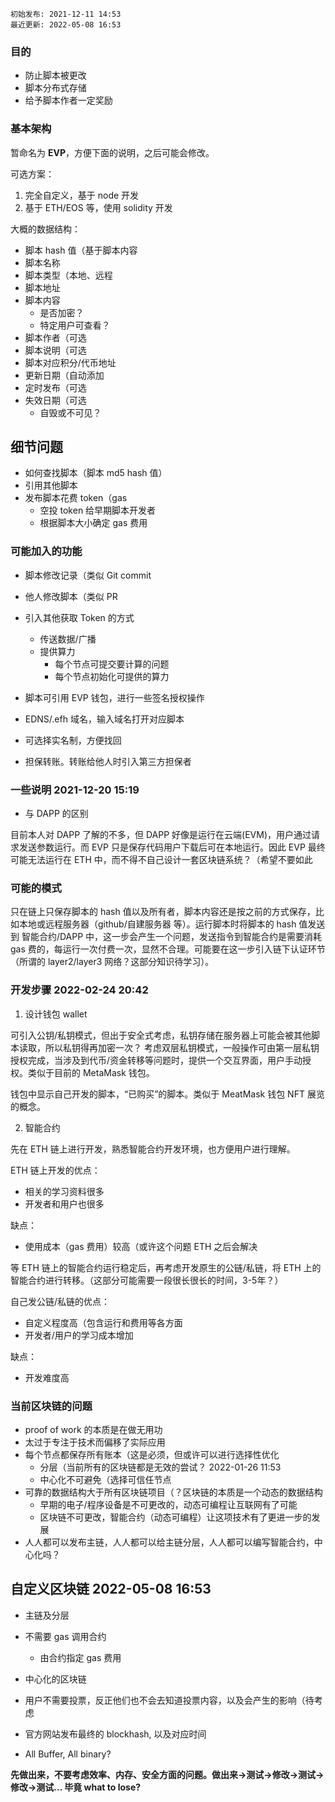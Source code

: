 ```
初始发布: 2021-12-11 14:53
最近更新: 2022-05-08 16:53
```

### 目的

- 防止脚本被更改
- 脚本分布式存储
- 给予脚本作者一定奖励

### 基本架构

暂命名为 **EVP**，方便下面的说明，之后可能会修改。

可选方案：

1. 完全自定义，基于 node 开发
2. 基于 ETH/EOS 等，使用 solidity 开发

大概的数据结构：

- 脚本 hash 值（基于脚本内容
- 脚本名称
- 脚本类型（本地、远程
- 脚本地址
- 脚本内容
  - 是否加密？
  - 特定用户可查看？
- 脚本作者（可选
- 脚本说明（可选
- 脚本对应积分/代币地址
- 更新日期（自动添加
- 定时发布（可选
- 失效日期（可选
  - 自毁或不可见？

## 细节问题

- 如何查找脚本（脚本 md5 hash 值）
- 引用其他脚本
- 发布脚本花费 token（gas
  - 空投 token 给早期脚本开发者
  - 根据脚本大小确定 gas 费用

### 可能加入的功能

- 脚本修改记录（类似 Git commit
- 他人修改脚本（类似 PR
- 引入其他获取 Token 的方式
  - 传送数据/广播
  - 提供算力
    - 每个节点可提交要计算的问题
    - 每个节点初始化可提供的算力

- 脚本可引用 EVP 钱包，进行一些签名授权操作
- EDNS/.efh 域名，输入域名打开对应脚本
- 可选择实名制，方便找回
- 担保转账。转账给他人时引入第三方担保者

### 一些说明 2021-12-20 15:19

- 与 DAPP 的区别

目前本人对 DAPP 了解的不多，但 DAPP 好像是运行在云端(EVM)，用户通过请求发送参数运行。而 EVP 只是保存代码用户下载后可在本地运行。因此 EVP 最终可能无法运行在 ETH 中，而不得不自己设计一套区块链系统？（希望不要如此

### 可能的模式

只在链上只保存脚本的 hash 值以及所有者，脚本内容还是按之前的方式保存，比如本地或远程服务器（github/自建服务器 等）。运行脚本时将脚本的 hash 值发送到 智能合约/DAPP 中，这一步会产生一个问题，发送指令到智能合约是需要消耗 gas 费的，每运行一次付费一次，显然不合理。可能要在这一步引入链下认证环节（所谓的 layer2/layer3 网络？这部分知识待学习）。

### 开发步骤 2022-02-24 20:42

1. 设计钱包 wallet

可引入公钥/私钥模式，但出于安全式考虑，私钥存储在服务器上可能会被其他脚本读取，所以私钥得再加密一次？
考虑双层私钥模式，一般操作可由第一层私钥授权完成，当涉及到代币/资金转移等问题时，提供一个交互界面，用户手动授权。类似于目前的 MetaMask 钱包。

钱包中显示自己开发的脚本，“已购买”的脚本。类似于 MeatMask 钱包 NFT 展览的概念。

2. 智能合约

先在 ETH 链上进行开发，熟悉智能合约开发环境，也方便用户进行理解。

ETH 链上开发的优点：

- 相关的学习资料很多
- 开发者和用户也很多

缺点：

- 使用成本（gas 费用）较高（或许这个问题 ETH 之后会解决

等 ETH 链上的智能合约运行稳定后，再考虑开发原生的公链/私链，将 ETH 上的智能合约进行转移。（这部分可能需要一段很长很长的时间，3-5年？）

自己发公链/私链的优点：

- 自定义程度高（包含运行和费用等各方面
- 开发者/用户的学习成本增加

缺点：

- 开发难度高

### 当前区块链的问题

- proof of work 的本质是在做无用功
- 太过于专注于技术而偏移了实际应用
- 每个节点都保存所有账本（这是必须，但或许可以进行选择性优化
  - 分层（当前所有的区块链都是无效的尝试？ 2022-01-26 11:53
  - 中心化不可避免（选择可信任节点
- 可靠的数据结构大于所有区块链项目（？区块链的本质是一个动态的数据结构
  - 早期的电子/程序设备是不可更改的，动态可编程让互联网有了可能
  - 区块链不可更改，智能合约（动态可编程）让这项技术有了更进一步的发展
- 人人都可以发布主链，人人都可以给主链分层，人人都可以编写智能合约，中心化吗？


## 自定义区块链 2022-05-08 16:53

- 主链及分层
- 不需要 gas 调用合约
  - 由合约指定 gas 费用
- 中心化的区块链
- 用户不需要投票，反正他们也不会去知道投票内容，以及会产生的影响（待考虑
- 官方网站发布最终的 blockhash, 以及对应时间

- All Buffer, All binary?

**先做出来，不要考虑效率、内存、安全方面的问题。做出来->测试->修改->测试->修改->测试... 毕竟 what to lose?**